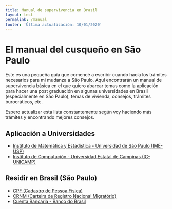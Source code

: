```yaml
---
title: Manual de supervivencia en Brasil
layout: test
permalink: /manual
footer: 'Última actualización: 10/01/2020'
---
```


# El manual del cusqueño en São Paulo

Este es una pequeña guía que comencé a escribir cuando hacía los trámites necesarios para mi mudanza a São Paulo. Aquí encontrarán un manual de supervivencia básica en el que quiero abarcar temas como la aplicación para hacer una post graduación en algunas universidades en Brasil (especialmente en São Paulo), temas de vivienda, consejos, trámites burocráticos, etc.

Espero actualizar esta lista constantemente según voy haciendo más trámites y encontrando mejores consejos.

## Aplicación a Universidades

* [Instituto de Matemática y Estadística - Universidad de São Paulo (IME-USP)](/manual/ime)
* [Instituto de Computación - Universidad Estatal de Campinas (IC-UNICAMP)](https://www.google.com/)

## Residir en Brasil (São Paulo)

* [CPF (Cadastro de Pessoa Física)](https://www.google.com/)
* [CRNM (Carteira de Registro Nacional Migratório)](https://www.google.com/)
* [Cuenta Bancaria - Banco do Brasil](https://www.google.com/)
